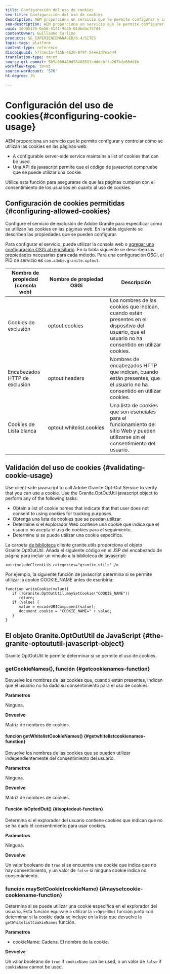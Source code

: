 ```yaml
---
title: Configuración del uso de cookies
seo-title: Configuración del uso de cookies
description: AEM proporciona un servicio que le permite configurar y controlar cómo se utilizan las cookies en las páginas web
seo-description: AEM proporciona un servicio que le permite configurar y controlar cómo se utilizan las cookies en las páginas web
uuid: 10d95176-0a56-41f1-9d36-01dbdac757d4
contentOwner: Guillaume Carlino
products: SG_EXPERIENCEMANAGER/6.4/SITES
topic-tags: platform
content-type: reference
discoiquuid: 5773ec1a-f15b-462d-8f9f-54ee1d7ead44
translation-type: tm+mt
source-git-commit: 5b9a966480d98403311cdddcbffa267bde68dd1b
workflow-type: tm+mt
source-wordcount: '576'
ht-degree: 3%

---
```



# Configuración del uso de cookies{#configuring-cookie-usage}

AEM proporciona un servicio que le permite configurar y controlar cómo se utilizan las cookies en las páginas web:

* A configurable server-side service maintains a list of cookies that can be used.
* Una API de javascript permite que el código de javascript compruebe que se puede utilizar una cookie.

Utilice esta función para asegurarse de que las páginas cumplen con el consentimiento de los usuarios en cuanto al uso de cookies.

## Configuración de cookies permitidas {#configuring-allowed-cookies}

Configure el servicio de exclusión de Adobe Granite para especificar cómo se utilizan las cookies en las páginas web. En la tabla siguiente se describen las propiedades que se pueden configurar.

Para configurar el servicio, puede utilizar la consola [](/help/sites-deploying/configuring-osgi.md#osgi-configuration-with-the-web-console) web o [agregar una configuración OSGi al repositorio](/help/sites-deploying/configuring-osgi.md#adding-a-new-configuration-to-the-repository). En la tabla siguiente se describen las propiedades necesarias para cada método. Para una configuración OSGi, el PID de servicio es `com.adobe.granite.optout`.

| Nombre de propiedad (consola web) | Nombre de propiedad OSGi | Descripción |
|---|---|---|
| Cookies de exclusión | optout.cookies | Los nombres de las cookies que indican, cuando están presentes en el dispositivo del usuario, que el usuario no ha consentido en utilizar cookies. |
| Encabezados HTTP de exclusión | optout.headers | Nombres de encabezados HTTP que indican, cuando están presentes, que el usuario no ha consentido en utilizar cookies. |
| Cookies de Lista blanca | optout.whitelist.cookies | Una lista de cookies que son esenciales para el funcionamiento del sitio Web y pueden utilizarse sin el consentimiento del usuario. |

## Validación del uso de cookies {#validating-cookie-usage}

Use client-side javascript to call Adobe Granite Opt-Out Service to verify that you can use a cookie. Use the Granite.OptOutUtil javascript object to perform any of the following tasks:

* Obtain a list of cookie names that indicate that that user does not consent to using cookies for tracking purposes.
* Obtenga una lista de cookies que se puedan utilizar.
* Determine si el explorador Web contiene una cookie que indica que el usuario no acepta el uso de cookies para el seguimiento.
* Determine si se puede utilizar una cookie específica.

La carpeta [de biblioteca](/help/sites-developing/clientlibs.md#referencing-client-side-libraries) cliente granite.utils proporciona el objeto Granite.OptOutUtil. Añada el siguiente código en el JSP del encabezado de página para incluir un vínculo a la biblioteca de javascript:

`<ui:includeClientLib categories="granite.utils" />`

Por ejemplo, la siguiente función de javascript determina si se permite utilizar la cookie COOKIE_NAME antes de escribirla:

```
function writeCookie(value){
   if (!Granite.OptOutUtil.maySetCookie("COOKIE_NAME")) 
      return;
   if (value) {
      value = encodeURIComponent(value);
      document.cookie = "COOKIE_NAME=" + value; 
   }
}
```

## El objeto Granite.OptOutUtil de JavaScript {#the-granite-optoututil-javascript-object}

Granite.OptOutUtil le permite determinar si se permite el uso de cookies.

### getCookieNames(), función {#getcookienames-function}

Devuelve los nombres de las cookies que, cuando están presentes, indican que el usuario no ha dado su consentimiento para el uso de cookies.

**Parámetros**

Ninguna.

**Devuelve**

Matriz de nombres de cookies.

#### función getWhitelistCookieNames() {#getwhitelistcookienames-function}

Devuelve los nombres de las cookies que se pueden utilizar independientemente del consentimiento del usuario.

**Parámetros**

Ninguna.

**Devuelve**

Matriz de nombres de cookies.

#### Función isOptedOut() {#isoptedout-function}

Determina si el explorador del usuario contiene cookies que indican que no se ha dado el consentimiento para usar cookies.

**Parámetros**

Ninguna.

**Devuelve**

Un valor booleano de `true` si se encuentra una cookie que indica que no hay consentimiento, y un valor de `false` si ninguna cookie indica no consentimiento.

### función maySetCookie(cookieName) {#maysetcookie-cookiename-function}

Determina si se puede utilizar una cookie específica en el explorador del usuario. Esta función equivale a utilizar la `isOptedOut` función junto con determinar si la cookie dada se incluye en la lista que devuelve la `getWhitelistCookieNames` función.

**Parámetros**

* cookieName: Cadena. El nombre de la cookie.

**Devuelve**

Un valor booleano de `true` if `cookieName` can be used, o un valor de `false` if `cookieName` cannot be used.
